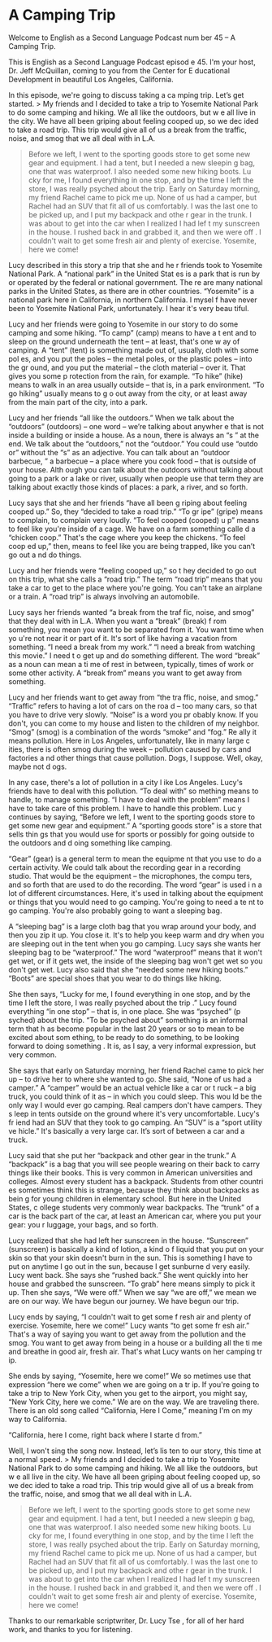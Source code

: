 # A Camping Trip

Welcome to English as a Second Language Podcast num ber 45 – A Camping Trip.

This is English as a Second Language Podcast episod e 45. I'm your host, Dr. Jeff McQuillan, coming to you from the Center for E ducational Development in beautiful Los Angeles, California.

In this episode, we're going to discuss taking a ca mping trip. Let’s get started.  > My friends and I decided to take a trip to Yosemite  National Park to do some camping and hiking. We all like the outdoors, but w e all live in the city. We have all been griping about feeling cooped up, so we dec ided to take a road trip. This trip would give all of us a break from the traffic,  noise, and smog that we all deal with in L.A.
> Before we left, I went to the sporting goods store to get some new gear and equipment. I had a tent, but I needed a new sleepin g bag, one that was waterproof. I also needed some new hiking boots. Lu cky for me, I found everything in one stop, and by the time I left the store, I was really psyched about the trip.
> Early on Saturday morning, my friend Rachel came to  pick me up. None of us had a camper, but Rachel had an SUV that fit all of  us comfortably. I was the last one to be picked up, and I put my backpack and othe r gear in the trunk. I was about to get into the car when I realized I had lef t my sunscreen in the house. I rushed back in and grabbed it, and then we were off . I couldn't wait to get some fresh air and plenty of exercise. Yosemite, here we  come!

Lucy described in this story a trip that she and he r friends took to Yosemite National Park. A “national park” in the United Stat es is a park that is run by or operated by the federal or national government. The re are many national parks in the United States, as there are in other countries.  “Yosemite” is a national park here in California, in northern California. I mysel f have never been to Yosemite National Park, unfortunately. I hear it's very beau tiful.

Lucy and her friends were going to Yosemite in our story to do some camping and some hiking. “To camp” (camp) means to have a t ent and to sleep on the ground underneath the tent – at least, that's one w ay of camping. A “tent” (tent) is something made out of, usually, cloth with some pol es, and you put the poles – the metal poles, or the plastic poles – into the gr ound, and you put the material – the cloth material – over it. That gives you some p rotection from the rain, for example. “To hike” (hike) means to walk in an area usually outside – that is, in a park environment. “To go hiking” usually means to g o out away from the city, or at least away from the main part of the city, into a park.

Lucy and her friends “all like the outdoors.” When we talk about the “outdoors” (outdoors) – one word – we’re talking about anywher e that is not inside a building or inside a house. As a noun, there is always an “s ” at the end. We talk about the “outdoors,” not the “outdoor.” You could use “outdo or” without the “s” as an adjective. You can talk about an “outdoor barbecue, ” a barbecue – a place where you cook food – that is outside of your house. Alth ough you can talk about the outdoors without talking about going to a park or a  lake or river, usually when people use that term they are talking about exactly  those kinds of places: a park, a river, and so forth.

Lucy says that she and her friends “have all been g riping about feeling cooped up.” So, they “decided to take a road trip.” “To gr ipe” (gripe) means to complain, to complain very loudly. “To feel cooped (cooped) u p” means to feel like you're inside of a cage. We have on a farm something calle d a “chicken coop.” That's the cage where you keep the chickens. “To feel coop ed up,” then, means to feel like you are being trapped, like you can’t go out a nd do things.

Lucy and her friends were “feeling cooped up,” so t hey decided to go out on this trip, what she calls a “road trip.” The term “road trip” means that you take a car to get to the place where you're going. You can't take  an airplane or a train. A “road trip” is always involving an automobile.

Lucy says her friends wanted “a break from the traf fic, noise, and smog” that they deal with in L.A. When you want a “break” (break) f rom something, you mean you want to be separated from it. You want time when yo u're not near it or part of it. It's sort of like having a vacation from something.  “I need a break from my work.” “I need a break from watching this movie.” I need t o get up and do something different. The word “break” as a noun can mean a ti me of rest in between, typically, times of work or some other activity. A “break from” means you want to get away from something.

Lucy and her friends want to get away from “the tra ffic, noise, and smog.” “Traffic” refers to having a lot of cars on the roa d – too many cars, so that you have to drive very slowly. “Noise” is a word you pr obably know. If you don't, you can come to my house and listen to the children of my neighbor. “Smog” (smog) is a combination of the words “smoke” and “fog.” Re ally it means pollution. Here in Los Angeles, unfortunately, like in many large c ities, there is often smog during the week – pollution caused by cars and factories a nd other things that cause pollution. Dogs, I suppose. Well, okay, maybe not d ogs.

In any case, there's a lot of pollution in a city l ike Los Angeles. Lucy's friends have to deal with this pollution. “To deal with” so mething means to handle, to manage something. “I have to deal with the problem”  means I have to take care of this problem. I have to handle this problem. Luc y continues by saying, “Before we left, I went to the sporting goods store to get some new gear and equipment.” A “sporting goods store” is a store that sells thin gs that you would use for sports or possibly for going outside to the outdoors and d oing something like camping.

“Gear” (gear) is a general term to mean the equipme nt that you use to do a certain activity. We could talk about the recording  gear in a recording studio. That would be the equipment – the microphones, the compu ters, and so forth that are used to do the recording. The word “gear” is used i n a lot of different circumstances. Here, it's used in talking about the  equipment or things that you would need to go camping. You're going to need a te nt to go camping. You're also probably going to want a sleeping bag.

A “sleeping bag” is a large cloth bag that you wrap  around your body, and then you zip it up. You close it. It's to help you keep warm and dry when you are sleeping out in the tent when you go camping. Lucy says she wants her sleeping bag to be “waterproof.” The word “waterproof” means  that it won't get wet, or if it gets wet, the inside of the sleeping bag won't get wet so you don't get wet. Lucy also said that she “needed some new hiking boots.” “Boots” are special shoes that you wear to do things like hiking.

She then says, “Lucky for me, I found everything in  one stop, and by the time I left the store, I was really psyched about the trip .” Lucy found everything “in one stop” – that is, in one place. She was “psyched” (p syched) about the trip. “To be psyched about” something is an informal term that h as become popular in the last 20 years or so to mean to be excited about som ething, to be ready to do something, to be looking forward to doing something . It is, as I say, a very informal expression, but very common.

She says that early on Saturday morning, her friend  Rachel came to pick her up – to drive her to where she wanted to go. She said,  “None of us had a camper.” A “camper” would be an actual vehicle like a car or t ruck – a big truck, you could think of it as – in which you could sleep. This wou ld be the only way I would ever go camping. Real campers don't have campers. They s leep in tents outside on the ground where it's very uncomfortable. Lucy's fr iend had an SUV that they took to go camping. An “SUV” is a “sport utility ve hicle.” It's basically a very large car. It’s sort of between a car and a truck.

Lucy said that she put her “backpack and other gear  in the trunk.” A “backpack” is a bag that you will see people wearing on their back to carry things like their books. This is very common in American universities  and colleges. Almost every student has a backpack. Students from other countri es sometimes think this is strange, because they think about backpacks as bein g for young children in elementary school. But here in the United States, c ollege students very commonly wear backpacks. The “trunk” of a car is the back part of the car, at least an American car, where you put your gear: you r luggage, your bags, and so forth.

Lucy realized that she had left her sunscreen in the house. “Sunscreen” (sunscreen) is basically a kind of lotion, a kind o f liquid that you put on your skin so that your skin doesn't burn in the sun. This is something I have to put on anytime I go out in the sun, because I get sunburne d very easily. Lucy went back. She says she “rushed back.” She went quickly into her house and grabbed the sunscreen. “To grab” here means simply to pick it up. Then she says, “We were off.” When we say “we are off,” we mean we are  on our way. We have begun our journey. We have begun our trip.

Lucy ends by saying, “I couldn't wait to get some f resh air and plenty of exercise. Yosemite, here we come!” Lucy wants “to get some fr esh air.” That's a way of saying you want to get away from the pollution and the smog. You want to get away from being in a house or a building all the ti me and breathe in good air, fresh air. That's what Lucy wants on her camping tr ip.

She ends by saying, “Yosemite, here we come!” We so metimes use that expression “here we come” when we are going on a tr ip. If you're going to take a trip to New York City, when you get to the airport,  you might say, “New York City, here we come.” We are on the way. We are traveling there. There is an old song called “California, Here I Come,” meaning I'm on my  way to California.

“California, here I come, right back where I starte d from.”

Well, I won't sing the song now. Instead, let’s lis ten to our story, this time at a normal speed.  > My friends and I decided to take a trip to Yosemite  National Park to do some camping and hiking. We all like the outdoors, but w e all live in the city. We have all been griping about feeling cooped up, so we dec ided to take a road trip. This trip would give all of us a break from the traffic,  noise, and smog that we all deal with in L.A.
> Before we left, I went to the sporting goods store to get some new gear and equipment. I had a tent, but I needed a new sleepin g bag, one that was waterproof. I also needed some new hiking boots. Lu cky for me, I found everything in one stop, and by the time I left the store, I was really psyched about the trip.
> Early on Saturday morning, my friend Rachel came to  pick me up. None of us had a camper, but Rachel had an SUV that fit all of  us comfortably. I was the last one to be picked up, and I put my backpack and othe r gear in the trunk. I was about to get into the car when I realized I had lef t my sunscreen in the house. I rushed back in and grabbed it, and then we were off . I couldn't wait to get some fresh air and plenty of exercise. Yosemite, here we  come!

Thanks to our remarkable scriptwriter, Dr. Lucy Tse , for all of her hard work, and thanks to you for listening.



